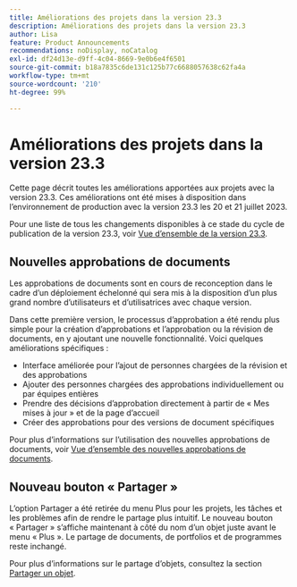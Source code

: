 ```yaml
---
title: Améliorations des projets dans la version 23.3
description: Améliorations des projets dans la version 23.3
author: Lisa
feature: Product Announcements
recommendations: noDisplay, noCatalog
exl-id: df24d13e-d9ff-4c04-8669-9e0b6e4f6501
source-git-commit: b18a7835c6de131c125b77c6688057638c62fa4a
workflow-type: tm+mt
source-wordcount: '210'
ht-degree: 99%

---
```


# Améliorations des projets dans la version 23.3

Cette page décrit toutes les améliorations apportées aux projets avec la version 23.3. Ces améliorations ont été mises à disposition dans l’environnement de production avec la version 23.3 les 20 et 21 juillet 2023.

Pour une liste de tous les changements disponibles à ce stade du cycle de publication de la version 23.3, voir [Vue d’ensemble de la version 23.3](/help/quicksilver/product-announcements/product-releases/23.3-release-activity/23-3-release-overview.md).

## Nouvelles approbations de documents

Les approbations de documents sont en cours de reconception dans le cadre d’un déploiement échelonné qui sera mis à la disposition d’un plus grand nombre d’utilisateurs et d’utilisatrices avec chaque version.

Dans cette première version, le processus d’approbation a été rendu plus simple pour la création d’approbations et l’approbation ou la révision de documents, en y ajoutant une nouvelle fonctionnalité. Voici quelques améliorations spécifiques :

* Interface améliorée pour l’ajout de personnes chargées de la révision et des approbations
* Ajouter des personnes chargées des approbations individuellement ou par équipes entières
* Prendre des décisions d’approbation directement à partir de « Mes mises à jour » et de la page d’accueil
* Créer des approbations pour des versions de document spécifiques

Pour plus d’informations sur l’utilisation des nouvelles approbations de documents, voir [Vue d’ensemble des nouvelles approbations de documents](https://experienceleague.adobe.com/en/docs/workfront/using/review-and-approve-work/document-reviews-and-approvals/document-approvals-overview).

## Nouveau bouton « Partager »

L’option Partager a été retirée du menu Plus pour les projets, les tâches et les problèmes afin de rendre le partage plus intuitif. Le nouveau bouton « Partager » s’affiche maintenant à côté du nom d’un objet juste avant le menu « Plus ». Le partage de documents, de portfolios et de programmes reste inchangé.

Pour plus d’informations sur le partage d’objets, consultez la section [Partager un objet](https://experienceleague.adobe.com/en/docs/workfront/using/basics/grant-request-object-permissions/share-an-object).
